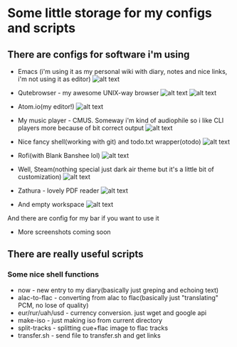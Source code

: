 # Some little storage for my configs and scripts

## There are configs for software i'm using

*   Emacs (i'm using it as my personal wiki with diary, notes and nice links, i'm not using it as editor)
![alt text](https://raw.githubusercontent.com/schvabodka-man/Screenshots/master/dotfiles/emacs.png "nice organizer but bad editor ;)")

*   Qutebrowser - my awesome UNIX-way browser
![alt text](https://raw.githubusercontent.com/schvabodka-man/Screenshots/master/dotfiles/qutebrowser.png "i love this minimalistic ui")
![alt text](https://raw.githubusercontent.com/schvabodka-man/Screenshots/master/dotfiles/qutebrowser_links.png "keyboard surfing!")

*   Atom.io(my editor!)
![alt text](https://raw.githubusercontent.com/schvabodka-man/Screenshots/master/dotfiles/atom.png "nicest editor as for me!")

*   My music player - CMUS. Someway i'm kind of audiophile so i like CLI players more because of bit correct output
![alt text](https://raw.githubusercontent.com/schvabodka-man/Screenshots/master/dotfiles/cmus.png "Industrial!")

*   Nice fancy shell(working with git) and todo.txt wrapper(otodo)
![alt text](https://raw.githubusercontent.com/schvabodka-man/Screenshots/master/dotfiles/todo_and_fish.png "i love powerline!")

*   Rofi(with Blank Banshee lol)
![alt text](https://raw.githubusercontent.com/schvabodka-man/Screenshots/master/dotfiles/rofi.png "and i love vaporwave")

*   Well, Steam(nothing special just dark air theme but it's a little bit of customization)
![alt text](https://raw.githubusercontent.com/schvabodka-man/Screenshots/master/dotfiles/steam.png "System Shock!")

*   Zathura - lovely PDF reader
![alt text](https://raw.githubusercontent.com/schvabodka-man/Screenshots/master/dotfiles/zathura.png "Fonts are shit because of poppler")

*   And empty workspace
![alt text](https://raw.githubusercontent.com/schvabodka-man/Screenshots/master/dotfiles/empty.png "that wallpaper")

And there are config for my bar if you want to use it

*   More screenshots coming soon

## There are really useful scripts

### Some nice shell functions

*   now - new entry to my diary(basically just greping and echoing text)
*   alac-to-flac - converting from alac to flac(basically just "translating" PCM, no lose of quality)
*   eur/rur/uah/usd - currency conversion. just wget and google api
*   make-iso - just making iso from current directory
*   split-tracks - splitting cue+flac image to flac tracks
*   transfer.sh - send file to transfer.sh and get links
